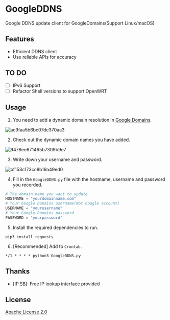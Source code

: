 # GoogleDDNS
Google DDNS update client for GoogleDomains(Support Linux/macOS)

## Features
- Efficient DDNS client
- Use reliable APIs for accuracy

## TO DO
- [ ] IPv6 Support
- [ ] Refactor Shell versions to support OpenWRT

## Usage
1. You need to add a dynamic domain resolution in [Google Domains](https://domains.google.com/).

![ac9faa5b6bc07de370aa3](https://telegraph.eowo.us/file/ac9faa5b6bc07de370aa3.png)

2. Check out the dynamic domain names you have added.

![9478ee671465b7309b9e7](https://telegraph.eowo.us/file/9478ee671465b7309b9e7.png)

3. Write down your username and password.

![bf153c173cc8b19a49ed0](https://telegraph.eowo.us/file/bf153c173cc8b19a49ed0.png)

4. Fill in the `GoogleDDNS.py` file with the hostname, username and password you recorded.
~~~python
# The domain name you want to update
HOSTNAME = "yourdomainname.com"
# Your Google Domains username(Not Google account)
USERNAME = "yourusername"
# Your Google Domains password
PASSWORD = "yourpassword"
~~~

5. Install the required dependencies to run.
~~~shell
pip3 install requests
~~~

6. [Recommended] Add to `Crontab`.
~~~
*/1 * * * * python3 GoogleDDNS.py
~~~

## Thanks
- [IP.SB]: Free IP lookup interface provided

## License
[Apache License 2.0](https://github.com/missuo/GoogleDDNS/blob/main/LICENSE)
